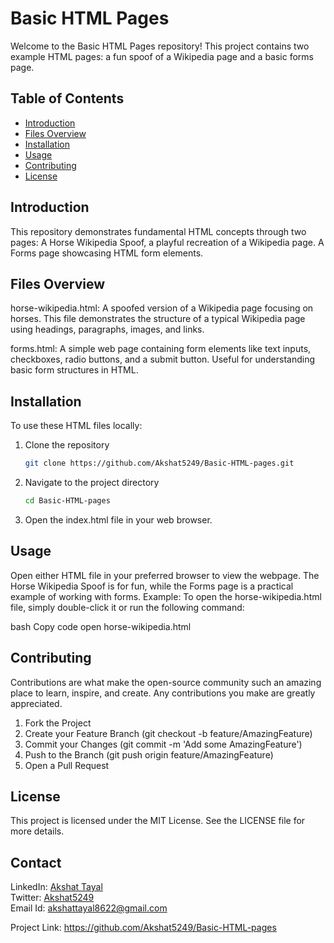 # Basic HTML Pages
Welcome to the Basic HTML Pages repository! This project contains two example HTML pages: a fun spoof of a Wikipedia page and a basic forms page.

## Table of Contents

- [Introduction](#introduction)
- [Files Overview](#FilesOverview)
- [Installation](#Installation)
- [Usage](#usage)
- [Contributing](#contributing)
- [License](#license)

## Introduction
This repository demonstrates fundamental HTML concepts through two pages:
A Horse Wikipedia Spoof, a playful recreation of a Wikipedia page.
A Forms page showcasing HTML form elements.

## Files Overview
horse-wikipedia.html: A spoofed version of a Wikipedia page focusing on horses. This file demonstrates the structure of a typical Wikipedia page using headings, paragraphs, images, and links.

forms.html: A simple web page containing form elements like text inputs, checkboxes, radio buttons, and a submit button. Useful for understanding basic form structures in HTML.

## Installation
To use these HTML files locally:

1. Clone the repository
   ```sh
   git clone https://github.com/Akshat5249/Basic-HTML-pages.git
2. Navigate to the project directory
   ```sh
   cd Basic-HTML-pages
3. Open the index.html file in your web browser.



## Usage
Open either HTML file in your preferred browser to view the webpage.
The Horse Wikipedia Spoof is for fun, while the Forms page is a practical example of working with forms.
Example:
To open the horse-wikipedia.html file, simply double-click it or run the following command:

bash
Copy code
open horse-wikipedia.html

## Contributing
Contributions are what make the open-source community such an amazing place to learn, inspire, and create. Any contributions you make are greatly appreciated.

1. Fork the Project
2. Create your Feature Branch (git checkout -b feature/AmazingFeature)
3. Commit your Changes (git commit -m 'Add some AmazingFeature')
4. Push to the Branch (git push origin feature/AmazingFeature)
5. Open a Pull Request

## License
This project is licensed under the MIT License. See the LICENSE file for more details.

## Contact

LinkedIn: [Akshat Tayal](https://www.linkedin.com/in/akshat-tayal)  
Twitter: [Akshat5249](https://twitter.com/Akshat5249)  
Email Id: [akshattayal8622@gmail.com](mailto:akshattayal8622@gmail.com)


Project Link: https://github.com/Akshat5249/Basic-HTML-pages
